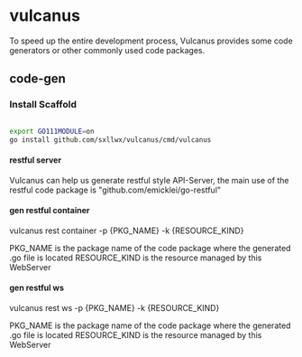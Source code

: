 # vulcanus

To speed up the entire development process, Vulcanus provides some code generators or other commonly used code packages.


## code-gen

### Install Scaffold

```bash

export GO111MODULE=on
go install github.com/sxllwx/vulcanus/cmd/vulcanus

```
#### restful server

Vulcanus can help us generate restful style API-Server, the main use of the restful code package is "github.com/emicklei/go-restful"



#### gen restful container

vulcanus rest container -p {PKG_NAME} -k {RESOURCE_KIND}

PKG_NAME is the package name of the code package where the generated .go file is located
RESOURCE_KIND is the resource managed by this WebServer

#### gen restful ws

vulcanus rest ws -p {PKG_NAME} -k {RESOURCE_KIND}

PKG_NAME is the package name of the code package where the generated .go file is located
RESOURCE_KIND is the resource managed by this WebServer



